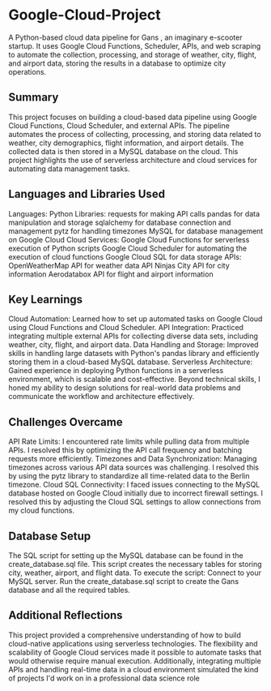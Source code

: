 # Google-Cloud-Project
A Python-based cloud data pipeline for Gans , an imaginary e-scooter startup. It uses Google Cloud Functions, Scheduler, APIs, and web scraping to automate the collection, processing, and storage of weather, city, flight, and airport data, storing the results in a database to optimize city operations.
## Summary
This project focuses on building a cloud-based data pipeline using Google Cloud Functions, Cloud Scheduler, and external APIs. The pipeline automates the process of collecting, processing, and storing data related to weather, city demographics, flight information, and airport details. The collected data is then stored in a MySQL database on the cloud. This project highlights the use of serverless architecture and cloud services for automating data management tasks.
## Languages and Libraries Used
Languages: Python Libraries: requests for making API calls pandas for data manipulation and storage sqlalchemy for database connection and management pytz for handling timezones MySQL for database management on Google Cloud Cloud Services: Google Cloud Functions for serverless execution of Python scripts Google Cloud Scheduler for automating the execution of cloud functions Google Cloud SQL for data storage APIs: OpenWeatherMap API for weather data API Ninjas City API for city information Aerodatabox API for flight and airport information
## Key Learnings
Cloud Automation: Learned how to set up automated tasks on Google Cloud using Cloud Functions and Cloud Scheduler. API Integration: Practiced integrating multiple external APIs for collecting diverse data sets, including weather, city, flight, and airport data. Data Handling and Storage: Improved skills in handling large datasets with Python's pandas library and efficiently storing them in a cloud-based MySQL database. Serverless Architecture: Gained experience in deploying Python functions in a serverless environment, which is scalable and cost-effective. Beyond technical skills, I honed my ability to design solutions for real-world data problems and communicate the workflow and architecture effectively.
## Challenges Overcame
API Rate Limits: I encountered rate limits while pulling data from multiple APIs. I resolved this by optimizing the API call frequency and batching requests more efficiently. Timezones and Data Synchronization: Managing timezones across various API data sources was challenging. I resolved this by using the pytz library to standardize all time-related data to the Berlin timezone. Cloud SQL Connectivity: I faced issues connecting to the MySQL database hosted on Google Cloud initially due to incorrect firewall settings. I resolved this by adjusting the Cloud SQL settings to allow connections from my cloud functions.
## Database Setup
The SQL script for setting up the MySQL database can be found in the create_database.sql file. This script creates the necessary tables for storing city, weather, airport, and flight data. To execute the script:
Connect to your MySQL server.
Run the create_database.sql script to create the Gans database and all the required tables.
## Additional Reflections
This project provided a comprehensive understanding of how to build cloud-native applications using serverless technologies. The flexibility and scalability of Google Cloud services made it possible to automate tasks that would otherwise require manual execution. Additionally, integrating multiple APIs and handling real-time data in a cloud environment simulated the kind of projects I'd work on in a professional data science role
